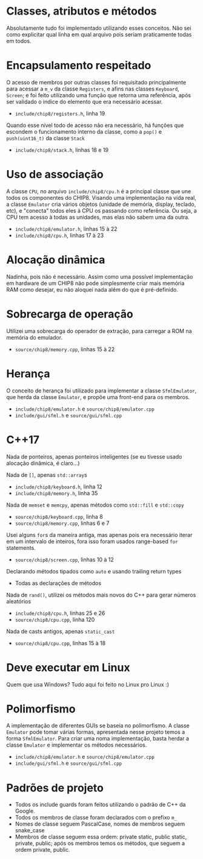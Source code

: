 # Classes, atributos e métodos
Absolutamente tudo foi implementado utilizando esses conceitos. Não sei como explicitar qual linha em qual arquivo pois seriam praticamente todas em todos.

# Encapsulamento respeitado
O acesso de membros por outras classes foi requisitado principalmente para acessar a `m_v` da classe `Registers`, e afins nas classes `Keyboard`, `Screen`; e foi feito utilizando uma função que retorna uma referência, após ser validado o indice do elemento que era necessário acessar.
- `include/chip8/registers.h`, linha 19

Quando esse nível todo de acesso não era necessário, há funções que escondem o funcionamento interno da classe, como a `pop()` e `push(uint16_t)` da classe `Stack`
- `include/chip8/stack.h`, linhas 18 e 19

# Uso de associação
A classe `CPU`, no arquivo `include/chip8/cpu.h` é a principal classe que une todos os componentes do CHIP8.
Visando uma implementação na vida real, a classe `Emulator` cria vários objetos (unidade de memória, display, teclado, etc), e "conecta" todos eles à CPU os passando como referência. Ou seja, a CPU tem acesso à todas as unidades, mas elas não sabem uma da outra.
- `include/chip8/emulator.h`, linhas 15 à 22
- `include/chip8/cpu.h`, linhas 17 à 23

# Alocação dinâmica
Nadinha, pois não é necessário. Assim como uma possível implementação em hardware de um CHIP8 não pode simplesmente criar mais memória RAM como desejar, eu não aloquei nada além do que é pré-definido.

# Sobrecarga de operação
Utilizei uma sobrecarga do operador de extração, para carregar a ROM na memória do emulador.
- `source/chip8/memory.cpp`, linhas 15 à 22

# Herança
O conceito de herança foi utilizado para implementar a classe `SfmlEmulator`, que herda da classe `Emulator`, e propõe uma front-end para os membros.
- `include/chip8/emulator.h` e `source/chip8/emulator.cpp`
- `include/gui/sfml.h` e `source/gui/sfml.cpp`

# C++17
Nada de ponteiros, apenas ponteiros inteligentes (se eu tivesse usado alocação dinâmica, é claro...)

Nada de `[]`, apenas `std::array`s
- `include/chip8/keyboard.h`, linha 12
- `include/chip8/memory.h`, linha 35

Nada de `memset` e `memcpy`, apenas métodos como `std::fill` e `std::copy`
- `source/chip8/keyboard.cpp`, linha 8
- `source/chip8/memory.cpp`, linhas 6 e 7

Usei alguns `for`s da maneira antiga, mas apenas pois era necessário iterar em um intervalo de inteiros, fora isso foram usados range-based `for` statements.
- `source/chip8/screen.cpp`, linhas 10 à 12

Declarando métodos tipados como `auto` e usando trailing return types
- Todas as declarações de métodos

Nada de `rand()`, utilizei os métodos mais novos do C++ para gerar números aleatórios
- `include/chip8/cpu.h`, linhas 25 e 26
- `source/chip8/cpu.cpp`, linha 120

Nada de casts antigos, apenas `static_cast`
- `source/chip8/cpu.cpp`, linhas 15 à 18

# Deve executar em Linux
Quem que usa Windows? Tudo aqui foi feito no Linux pro Linux :)

# Polimorfismo
A implementação de diferentes GUIs se baseia no polimorfismo. A classe `Emulator` pode tomar várias formas, apresentada nesse projeto temos a forma `SfmlEmulator`. Para criar uma noma implementação, basta herdar a classe `Emulator` e implementar os métodos necessários.
- `include/chip8/emulator.h` e `source/chip8/emulator.cpp`
- `include/gui/sfml.h` e `source/gui/sfml.cpp`

# Padrões de projeto
- Todos os include guards foram feitos utilizando o padrão de C++ da Google.
- Todos os membros de classe foram declarados com o prefixo `m_`
- Nomes de classe seguem PascalCase, nomes de membros seguem snake_case
- Membros de classe seguem essa ordem: private static, public static, private, public; após os membros temos os métodos, que seguem a ordem private, public.